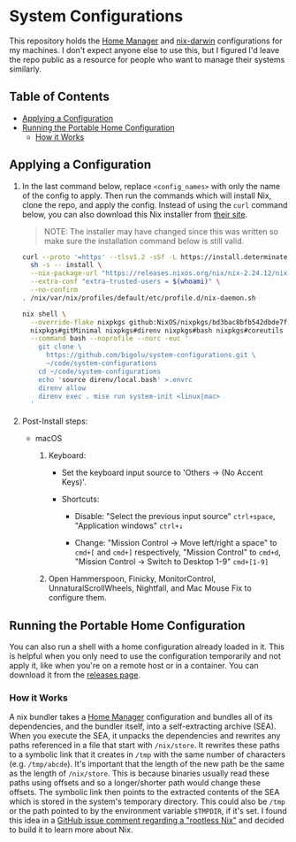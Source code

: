 # System Configurations

This repository holds the [Home Manager][home-manager] and
[nix-darwin][nix-darwin] configurations for my machines. I don't expect anyone
else to use this, but I figured I'd leave the repo public as a resource for
people who want to manage their systems similarly.

## Table of Contents

<!--
  DO NOT EDIT THE TABLE OF CONTENTS MANUALLY.
  It gets generated by doctoc:
  https://github.com/thlorenz/doctoc
  To regenerate, run `mise run check generate`. Though the pre-commit hook will
  automatically run this for you.
-->
<!-- START doctoc generated TOC please keep comment here to allow auto update -->
<!-- DON'T EDIT THIS SECTION, INSTEAD RE-RUN doctoc TO UPDATE -->

- [Applying a Configuration](#applying-a-configuration)
- [Running the Portable Home Configuration](#running-the-portable-home-configuration)
  - [How it Works](#how-it-works)

<!-- END doctoc generated TOC please keep comment here to allow auto update -->

## Applying a Configuration

1. In the last command below, replace `<config_names>` with only the name of the
   config to apply. Then run the commands which will install Nix, clone the
   repo, and apply the config. Instead of using the `curl` command below, you
   can also download this Nix installer from [their
   site][determinate-systems-installer-install].

   > NOTE: The installer may have changed since this was written so make sure
   > the installation command below is still valid.

   ```bash
   curl --proto '=https' --tlsv1.2 -sSf -L https://install.determinate.systems/nix | \
     sh -s -- install \
     --nix-package-url "https://releases.nixos.org/nix/nix-2.24.12/nix-2.24.12-$(uname -m)-$(uname -s | tr '[:upper:]' '[:lower:]').tar.xz" \
     --extra-conf "extra-trusted-users = $(whoami)" \
     --no-confirm
   . /nix/var/nix/profiles/default/etc/profile.d/nix-daemon.sh

   nix shell \
     --override-flake nixpkgs github:NixOS/nixpkgs/bd3bac8bfb542dbde7ffffb6987a1a1f9d41699f \
     nixpkgs#gitMinimal nixpkgs#direnv nixpkgs#bash nixpkgs#coreutils \
     --command bash --noprofile --norc -euc '
       git clone \
         https://github.com/bigolu/system-configurations.git \
         ~/code/system-configurations
       cd ~/code/system-configurations
       echo 'source direnv/local.bash' >.envrc
       direnv allow
       direnv exec . mise run system-init <linux|mac>
     '
   ```

2. Post-Install steps:

   - macOS

     1. Keyboard:

        - Set the keyboard input source to 'Others → (No Accent Keys)'.

        <!--
          TODO: I can automate shortcuts when this issue gets resolved:
          https://github.com/nix-darwin/nix-darwin/issues/185
        -->

        - Shortcuts:

          - Disable: "Select the previous input source" `ctrl+space`,
            "Application windows" `ctrl+↓`

          - Change: "Mission Control → Move left/right a space" to `cmd+[` and
            `cmd+]` respectively, "Mission Control" to `cmd+d`, "Mission Control
            → Switch to Desktop 1-9" `cmd+[1-9]`

     2. Open Hammerspoon, Finicky, MonitorControl, UnnaturalScrollWheels,
        Nightfall, and Mac Mouse Fix to configure them.

## Running the Portable Home Configuration

You can also run a shell with a home configuration already loaded in it. This is
helpful when you only need to use the configuration temporarily and not apply
it, like when you're on a remote host or in a container. You can download it
from the [releases page][releases].

### How it Works

A nix bundler takes a [Home Manager][home-manager] configuration and bundles all
of its dependencies, and the bundler itself, into a self-extracting archive
(SEA). When you execute the SEA, it unpacks the dependencies and rewrites any
paths referenced in a file that start with `/nix/store`. It rewrites these paths
to a symbolic link that it creates in `/tmp` with the same number of characters
(e.g. `/tmp/abcde`). It's important that the length of the new path be the same
as the length of `/nix/store`. This is because binaries usually read these paths
using offsets and so a longer/shorter path would change these offsets. The
symbolic link then points to the extracted contents of the SEA which is stored
in the system's temporary directory. This could also be `/tmp` or the path
pointed to by the environment variable `$TMPDIR`, if it's set. I found this idea
in a [GitHub issue comment regarding a "rootless Nix"][rootless-nix] and decided
to build it to learn more about Nix.

[determinate-systems-installer-install]:
  https://github.com/DeterminateSystems/nix-installer?tab=readme-ov-file#install-nix
[home-manager]: https://github.com/nix-community/home-manager
[nix-darwin]: https://github.com/nix-darwin/nix-darwin
[rootless-nix]: https://github.com/NixOS/nix/issues/1971#issue-304578884
[releases]: https://github.com/bigolu/system-configurations/releases/latest
